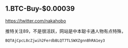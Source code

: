 ## 1.BTC-Buy-$0.00039

https://twitter.com/nakahobo

推特关注89，不是很活跃，网站是中本聪卡通人物有点特殊，

```shell
BQTAjCpcL8cZjwih2FerdbBLQT7TLSWXZgnnBhRA1ey3
```
